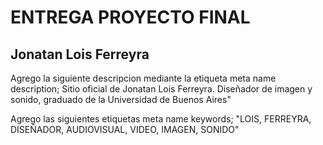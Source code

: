# ENTREGA PROYECTO FINAL
## Jonatan Lois Ferreyra

Agrego la siguiente descripcion mediante la etiqueta meta name description; Sitio oficial de Jonatan Lois Ferreyra. Diseñador de imagen y sonido, graduado de la Universidad de Buenos Aires"

Agrego las siguientes etiquetas meta name keywords; "LOIS, FERREYRA, DISEÑADOR, AUDIOVISUAL, VIDEO, IMAGEN, SONIDO"